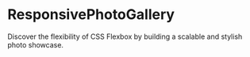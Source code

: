 # ResponsivePhotoGallery
Discover the flexibility of CSS Flexbox by building a scalable and stylish photo showcase.
